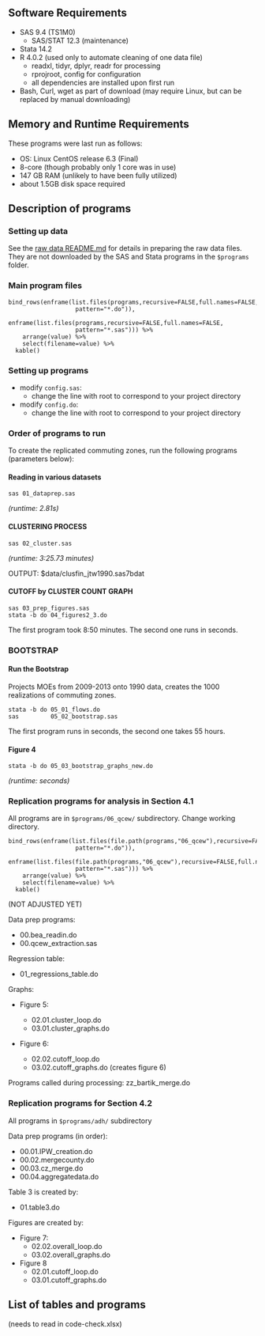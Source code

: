 ## Software Requirements


- SAS 9.4 (TS1M0) 
  - SAS/STAT 12.3 (maintenance)
- Stata 14.2
- R 4.0.2 (used only to automate cleaning of one data file)
  - readxl, tidyr, dplyr, readr for processing
  - rprojroot, config for configuration
  - all dependencies are installed upon first run
- Bash, Curl, wget as part of download (may require Linux, but can be replaced by manual downloading)


## Memory and Runtime Requirements

These programs were last run as follows:

- OS: Linux CentOS release 6.3 (Final)
- 8-core (though probably only 1 core was in use)
- 147 GB RAM (unlikely to have been fully utilized)
- about 1.5GB disk space required 

## Description of programs

### Setting up data

See the [raw data README.md](../raw/README.md) for details in preparing the raw data files. They are not downloaded by the SAS and Stata programs in the `$programs` folder.

### Main program files

```{r list_programs1,include=TRUE}
bind_rows(enframe(list.files(programs,recursive=FALSE,full.names=FALSE,
                   pattern="*.do")),
          enframe(list.files(programs,recursive=FALSE,full.names=FALSE,
                   pattern="*.sas"))) %>%
    arrange(value) %>%
    select(filename=value) %>% 
  kable()
```

### Setting up programs

- modify `config.sas`: 
  - change the line with root to correspond to your project directory
- modify `config.do`:
  - change the line with root to correspond to your project directory

### Order of programs to run

To create the replicated commuting zones,
run the following programs (parameters below):

#### Reading in various datasets


```
sas 01_dataprep.sas
```
*(runtime: 2.81s)*

#### CLUSTERING PROCESS

```
sas 02_cluster.sas
```
*(runtime: 3:25.73 minutes)*

OUTPUT: $data/clusfin_jtw1990.sas7bdat


#### CUTOFF by CLUSTER COUNT GRAPH

```
sas 03_prep_figures.sas
stata -b do 04_figures2_3.do
```
The first program took 8:50 minutes. 
The second one runs in seconds.


### BOOTSTRAP


#### Run the Bootstrap

Projects MOEs from 2009-2013 onto 1990 data,	creates the 1000 realizations of commuting zones.

```
stata -b do 05_01_flows.do
sas         05_02_bootstrap.sas
```
The first program runs in seconds, the second one takes 55 hours.

#### Figure 4

```
stata -b do 05_03_bootstrap_graphs_new.do 
```
*(runtime: seconds)*

	
### Replication programs for analysis in Section 4.1 


All programs are in `$programs/06_qcew/` subdirectory. Change working directory.

```{r list_programs2,include=TRUE}
bind_rows(enframe(list.files(file.path(programs,"06_qcew"),recursive=FALSE,full.names=FALSE,
                   pattern="*.do")),
          enframe(list.files(file.path(programs,"06_qcew"),recursive=FALSE,full.names=FALSE,
                   pattern="*.sas"))) %>%
    arrange(value) %>%
    select(filename=value) %>% 
  kable()
```

(NOT ADJUSTED YET)

Data prep programs:

- 00.bea_readin.do
- 00.qcew_extraction.sas

Regression table:

- 01_regressions_table.do

Graphs:

- Figure 5:
  - 02.01.cluster_loop.do
  - 03.01.cluster_graphs.do

- Figure 6:
  - 02.02.cutoff_loop.do
  - 03.02.cutoff_graphs.do (creates figure 6)

Programs called during processing: zz_bartik_merge.do

### Replication programs for Section 4.2

All programs  in `$programs/adh/` subdirectory

Data prep programs (in order):

- 00.01.IPW_creation.do
- 00.02.mergecounty.do
- 00.03.cz_merge.do
- 00.04.aggregatedata.do

Table 3 is created by:

-  01.table3.do

Figures are created by:

- Figure 7:
  - 02.02.overall_loop.do
  - 03.02.overall_graphs.do 
- Figure 8
  - 02.01.cutoff_loop.do
  - 03.01.cutoff_graphs.do 



## List of tables and programs

(needs to read in code-check.xlsx)